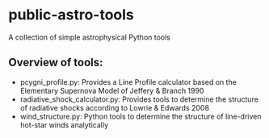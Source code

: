 # public-astro-tools
A collection of simple astrophysical Python tools

## Overview of tools:

* pcygni_profile.py: Provides a Line Profile calculator based on the Elementary Supernova Model of Jeffery & Branch 1990
* radiative_shock_calculator.py: Provides tools to determine the structure of radiative shocks according to Lowrie & Edwards 2008
* wind_structure.py: Python tools to determine the structure of line-driven hot-star winds analytically
